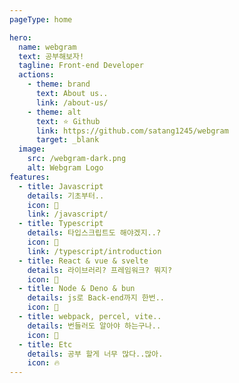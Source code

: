 ```yaml
---
pageType: home

hero:
  name: webgram
  text: 공부해보자!
  tagline: Front-end Developer
  actions:
    - theme: brand
      text: About us..
      link: /about-us/
    - theme: alt
      text: ⭐️ Github
      link: https://github.com/satang1245/webgram
      target: _blank
  image:
    src: /webgram-dark.png
    alt: Webgram Logo
features:
  - title: Javascript
    details: 기초부터..
    icon: 🐤
    link: /javascript/
  - title: Typescript
    details: 타입스크립트도 해야겠지..?
    icon: 🐣
    link: /typescript/introduction
  - title: React & vue & svelte
    details: 라이브러리? 프레임워크? 뭐지?
    icon: 🐥
  - title: Node & Deno & bun
    details: js로 Back-end까지 한번..
    icon: 🐒
  - title: webpack, percel, vite..
    details: 번들러도 알아야 하는구나..
    icon: 🌈
  - title: Etc
    details: 공부 할게 너무 많다..많아.
    icon: 🔥
---
```

